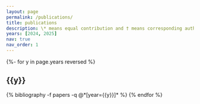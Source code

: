 ```yaml
---
layout: page
permalink: /publications/
title: publications
description: \* means equal contribution and † means corresponding author.
years: [2024, 2025]
nav: true
nav_order: 1
---
```

<!-- _pages/publications.md -->
<div class="publications">

{%- for y in page.years reversed %}
  <h2 class="year">{{y}}</h2>
  {% bibliography -f papers -q @*[year={{y}}]* %}
{% endfor %}

</div>
